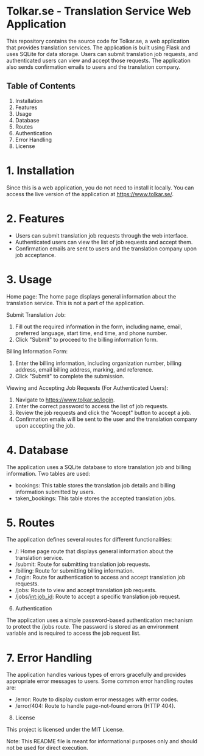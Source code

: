 Tolkar.se - Translation Service Web Application
==============================================

This repository contains the source code for Tolkar.se, a web application that provides translation services. The application is built using Flask and uses SQLite for data storage. Users can submit translation job requests, and authenticated users can view and accept those requests. The application also sends confirmation emails to users and the translation company.

Table of Contents
-----------------
1. Installation
2. Features
3. Usage
4. Database
5. Routes
6. Authentication
7. Error Handling
8. License

# 1. Installation

Since this is a web application, you do not need to install it locally. You can access the live version of the application at https://www.tolkar.se/.

# 2. Features

- Users can submit translation job requests through the web interface.
- Authenticated users can view the list of job requests and accept them.
- Confirmation emails are sent to users and the translation company upon job acceptance.

# 3. Usage

Home page: The home page displays general information about the translation service. 
This is not a part of the application.

Submit Translation Job:

1. Fill out the required information in the form, including name, email, preferred language, start time, end time, and phone number.
2. Click "Submit" to proceed to the billing information form.

Billing Information Form:

1. Enter the billing information, including organization number, billing address, email billing address, marking, and reference.
2. Click "Submit" to complete the submission.

Viewing and Accepting Job Requests (For Authenticated Users):

1. Navigate to https://www.tolkar.se/login.
2. Enter the correct password to access the list of job requests.
3. Review the job requests and click the "Accept" button to accept a job.
4. Confirmation emails will be sent to the user and the translation company upon accepting the job.

# 4. Database

The application uses a SQLite database to store translation job and billing information. Two tables are used:

- bookings: This table stores the translation job details and billing information submitted by users.
- taken_bookings: This table stores the accepted translation jobs.

# 5. Routes

The application defines several routes for different functionalities:

- /: Home page route that displays general information about the translation service.
- /submit: Route for submitting translation job requests.
- /billing: Route for submitting billing information.
- /login: Route for authentication to access and accept translation job requests.
- /jobs: Route to view and accept translation job requests.
- /jobs/<int:job_id>: Route to accept a specific translation job request.

 6. Authentication

The application uses a simple password-based authentication mechanism to protect the /jobs route. The password is stored as an environment variable and is required to access the job request list.

# 7. Error Handling

The application handles various types of errors gracefully and provides appropriate error messages to users. Some common error handling routes are:

- /error: Route to display custom error messages with error codes.
- /error/404: Route to handle page-not-found errors (HTTP 404).

8. License

This project is licensed under the MIT License.

Note: This README file is meant for informational purposes only and should not be used for direct execution.
